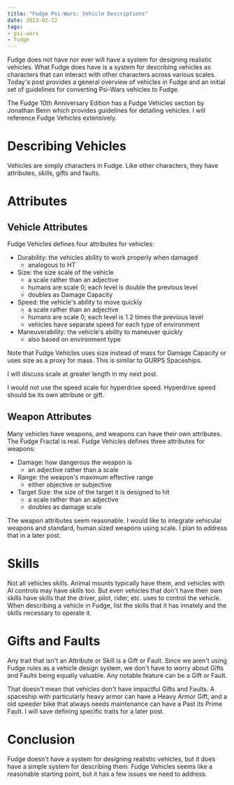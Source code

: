 ```yaml
---
title: "Fudge Psi-Wars: Vehicle Descriptions"
date: 2023-02-22
tags:
- psi-wars
- fudge
---
```


Fudge does not have nor ever will have a system for designing realistic vehicles. What Fudge does have is a system for describing vehicles as characters that can interact with other characters across various scales. Today's post provides a general overview of vehicles in Fudge and an initial set of guidelines for converting Psi-Wars vehicles to Fudge.

The Fudge 10th Anniversary Edition has a Fudge Vehicles section by Jonathan Benn which provides guidelines for detailing vehicles. I will reference Fudge Vehicles extensively.

# Describing Vehicles
Vehicles are simply characters in Fudge. Like other characters, they have attributes, skills, gifts and faults.

# Attributes

## Vehicle Attributes
Fudge Vehicles defines four attributes for vehicles:
* Durability: the vehicles ability to work properly when damaged
  * analogous to HT
* Size: the size scale of the vehicle
  * a scale rather than an adjective
  * humans are scale 0; each level is double the previous level
  * doubles as Damage Capacity
* Speed: the vehicle's ability to move quickly
  * a scale rather than an adjective
  * humans are scale 0; each level is 1.2 times the previous level
  * vehicles have separate speed for each type of environment
* Maneuverability: the vehicle's ability to maneuver quickly
  * also based on environment type

Note that Fudge Vehicles uses size instead of mass for Damage Capacity or uses size as a proxy for mass. This is similar to GURPS Spaceships.

I will discuss scale at greater length in my next post.

I would not use the speed scale for hyperdrive speed. Hyperdrive speed should be its own attribute or gift.

## Weapon Attributes
Many vehicles have weapons, and weapons can have their own attributes. The Fudge Fractal is real. Fudge Vehicles defines three attributes for weapons:
* Damage: how dangerous the weapon is
  * an adjective rather than a scale
* Range: the weapon's maximum effective range
  * either objective or subjective
* Target Size: the size of the target it is designed to hit
  * a scale rather than an adjective
  * doubles as damage scale

The weapon attributes seem reasonable. I would like to integrate vehicular weapons and standard, human sized weapons using scale. I plan to address that in a later post.

# Skills
Not all vehicles skills. Animal mounts typically have them, and vehicles with AI controls may have skills too. But even vehicles that don't have their own skills have skills that the driver, pilot, rider, etc. uses to control the vehicle. When describing a vehicle in Fudge, list the skills that it has innately and the skills necessary to operate it.

# Gifts and Faults
Any trait that isn't an Attribute or Skill is a Gift or Fault. Since we aren't using Fudge rules as a vehicle design system, we don't have to worry about Gifts and Faults being equally valuable. Any notable feature can be a Gift or Fault.

That doesn't mean that vehicles don't have impactful Gifts and Faults. A spaceship with particularly heavy armor can have a Heavy Armor Gift, and a old speeder bike that always needs maintenance can have a Past its Prime Fault. I will save defining specific traits for a later post.

# Conclusion
Fudge doesn't have a system for designing realistic vehicles, but it does have a simple system for describing them. Fudge Vehicles seems like a reasonable starting point, but it has a few issues we need to address.
